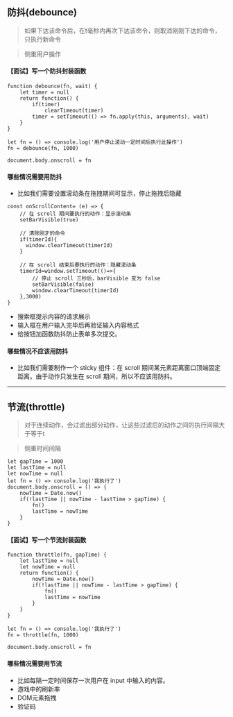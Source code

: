 ## 防抖(debounce)
> 如果下达该命令后，在t毫秒内再次下达该命令，则取消刚刚下达的命令，只执行新命令

> 侧重用户操作

#### 【面试】写一个防抖封装函数
```
function debounce(fn, wait) {
    let timer = null
    return function() {
        if(timer) 
            clearTimeout(timer)
        timer = setTimeout(() => fn.apply(this, arguments), wait)
    }
}

let fn = () => console.log('用户停止滚动一定时间后执行此操作')
fn = debounce(fn, 1000)

document.body.onscroll = fn
```

#### 哪些情况需要用防抖
* 比如我们需要设置滚动条在拖拽期间可显示，停止拖拽后隐藏
```
const onScrollContent= (e) => {
    // 在 scroll 期间要执行的动作：显示滚动条
    setBarVisible(true)
    
    // 清除刚才的命令
    if(timerId){
      window.clearTimeout(timerId)
    }
  
    // 在 scroll 结束后要执行的动作：隐藏滚动条
    timerId=window.setTimeout(()=>{
        // 停止 scroll 三秒后，barVisible 变为 false
        setBarVisible(false)
        window.clearTimeout(timerId)
    },3000)
}
```
* 搜索框提示内容的请求展示
* 输入框在用户输入完毕后再验证输入内容格式
* 给按钮加函数防抖防止表单多次提交。

#### 哪些情况不应该用防抖
* 比如我们需要制作一个 sticky 组件：在 scroll 期间某元素距离窗口顶端固定距离。由于动作只发生在 scroll 期间，所以不应该用防抖。
---
## 节流(throttle)
> 对于连续动作，会过滤出部分动作，让这些过滤后的动作之间的执行间隔大于等于t

> 侧重时间间隔
```
let gapTime = 1000 
let lastTime = null
let nowTime = null
let fn = () => console.log('我执行了')
document.body.onscroll = () => {
    nowTime = Date.now() 
    if(!lastTime || nowTime - lastTime > gapTime) {
        fn()
        lastTime = nowTime
    }
}
```

#### 【面试】写一个节流封装函数
```
function throttle(fn, gapTime) {
    let lastTime = null
    let nowTime = null
    return function() {
        nowTime = Date.now()
        if(!lastTime || nowTime - lastTime > gapTime) {
            fn()
            lastTime = nowTime
        }
    }
}

let fn = () => console.log('我执行了')
fn = throttle(fn, 1000)

document.body.onscroll = fn
```

#### 哪些情况需要用节流
* 比如每隔一定时间保存一次用户在 input 中输入的内容。
* 游戏中的刷新率
* DOM元素拖拽
* 验证码
